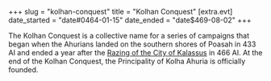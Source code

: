+++
slug = "kolhan-conquest"
title = "Kolhan Conquest"
[extra.evt]
date_started = "date#0464-01-15"
date_ended = "date$469-08-02"
+++

The Kolhan Conquest is a collective name for a series of campaigns that began when the Ahurians landed on the southern shores of Poasah in 433 AI and ended a year after the [Razing of the City of Kalassus](@/events/0466-07-02-razing-of-the-city-of-kalassus.md) in 466 AI. At the end of the Kolhan Conquest, the Principality of Kolha Ahuria is officially founded.
